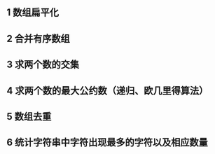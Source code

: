 
## 1 数组扁平化
## 2 合并有序数组
## 3 求两个数的交集
## 4 求两个数的最大公约数（递归、欧几里得算法）
## 5 数组去重
## 6 统计字符串中字符出现最多的字符以及相应数量